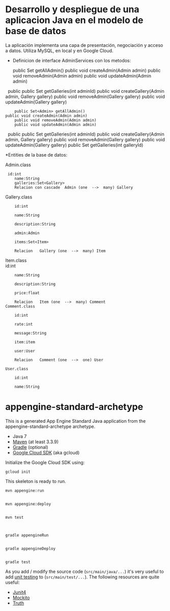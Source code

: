 Desarrollo y despliegue de una aplicacion Java en el modelo de base de datos
============================================================================

La aplicación implementa una capa de presentación, negociación y acceso a datos.
Utiliza MySQL, en local y en Google Cloud.

* Definicion de interface AdminServices con los metodos:

	public Set<Admin> getAllAdmin()
	public void createAdmin(Admin admin)
        public void removeAdmin(Admin admin)
        public void updateAdmin(Admin admin)

        public public Set<Gallery> getGalleries(int adminId)
        public void createGallery(Admin admin, Gallery gallery)
        public void removeAdmin(Gallery gallery)
	public void updateAdmin(Gallery gallery)

        public Set<Admin> getAllAdmin()
	public void createAdmin(Admin admin)
        public void removeAdmin(Admin admin)
        public void updateAdmin(Admin admin)
        public public Set<Gallery> getGalleries(int adminId)
        public void createGallery(Admin admin, Gallery gallery)
        public void removeAdmin(Gallery gallery)
	public void updateAdmin(Gallery gallery)
	public Set<Item> getGalleries(int galleryId)



*Entities de la base de datos:

	
Admin.class
           
     id:int
		name:String
		galleries:Set<Gallery>
		Relacion con cascade  Admin (one  -->  many) Gallery
	
Gallery.class

		id:int
    
		name:String
    
		description:String
    
		admin:Admin
    	
		items:Set<Item>
    
		Relacion   Gallery (one  -->  many) Item
	
Item.class    
		id:int
    
		name:String
    
		description:String
    
		price:float
    
		Relacion   Item (one  -->  many) Comment
	Comment.class
    
		id:int
    
		rate:int
    
		message:String
    
		item:item
    
		user:User
    
		Relacion   Comment (one  -->  one) User

	User.class
    
		id:int
    
		name:String




appengine-standard-archetype
============================

This is a generated App Engine Standard Java application from the appengine-standard-archetype archetype.


* Java 7
* [Maven](https://maven.apache.org/download.cgi) (at least 3.3.9)
* [Gradle](https://gradle.org/gradle-download/) (optional)
* [Google Cloud SDK](https://cloud.google.com/sdk/) (aka gcloud)

Initialize the Google Cloud SDK using:

    gcloud init

This skeleton is ready to run.



    mvn appengine:run


    mvn appengine:deploy


    mvn test



    gradle appengineRun


    gradle appengineDeploy


    gradle test


As you add / modify the source code (`src/main/java/...`) it's very useful to add [unit testing](https://cloud.google.com/appengine/docs/java/tools/localunittesting)
to (`src/main/test/...`).  The following resources are quite useful:

* [Junit4](http://junit.org/junit4/)
* [Mockito](http://mockito.org/)
* [Truth](http://google.github.io/truth/)
